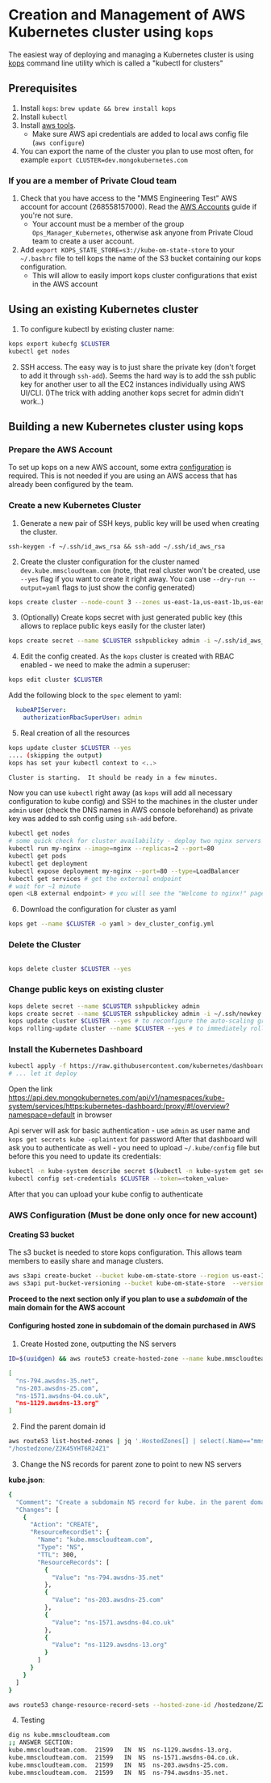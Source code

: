 # Creation and Management of AWS Kubernetes cluster using `kops`

The easiest way of deploying and managing a Kubernetes cluster is using [kops](https://github.com/kubernetes/kops/blob/master/docs/aws.md#setup-iam-user) command line utility which is called a "kubectl for clusters"

## Prerequisites
1. Install `kops`:  `brew update && brew install kops`
2. Install `kubectl`
3. Install [aws tools](https://docs.aws.amazon.com/cli/latest/userguide/installing.html).
   * Make sure AWS api credentials are added to local aws config file (`aws configure`)
4. You can export the name of the cluster you plan to use most often, for example `export CLUSTER=dev.mongokubernetes.com`

### If you are a member of Private Cloud team

1. Check that you have access to the "MMS Engineering Test" AWS account for account (268558157000). Read the [AWS Accounts](https://wiki.corp.mongodb.com/display/DEVOPSP/How-To%3A+Access+AWS+Accounts) guide if you're not sure.
   * Your account must be a member of the group `Ops_Manager_Kubernetes`, otherwise ask anyone from Private Cloud team to create a user account.
2. Add `export KOPS_STATE_STORE=s3://kube-om-state-store` to your `~/.bashrc` file to tell kops the name of the S3 bucket containing our kops configuration.
   * This will allow to easily import kops cluster configurations that exist in the AWS account

## Using an existing Kubernetes cluster

1. To configure kubectl by existing cluster name:
```bash
kops export kubecfg $CLUSTER
kubectl get nodes
```
2. SSH access. The easy way is to just share the private key (don't forget to add it through `ssh-add`). Seems the hard way is to add the ssh public key for another user to all the EC2 instances individually using AWS UI/CLI. ()The trick with adding another kops secret for admin didn't work..)


## Building a new Kubernetes cluster using kops

### Prepare the AWS Account

To set up kops on a new AWS account, some extra [configuration](#aws_configuration) is required. This is not needed if you are using an AWS access that has already been configured by the team.

### Create a new Kubernetes Cluster

1. Generate a new pair of SSH keys, public key will be used when creating the cluster.
```
ssh-keygen -f ~/.ssh/id_aws_rsa && ssh-add ~/.ssh/id_aws_rsa
```
2. Create the cluster configuration for the cluster named `dev.kube.mmscloudteam.com` (note, that real cluster won't be created, use `--yes` flag if you want to create it right away. You can use `--dry-run --output=yaml` flags to just show the config generated)
```bash
kops create cluster --node-count 3 --zones us-east-1a,us-east-1b,us-east-1c --node-size t2.small --node-volume-size 16 --master-size=t2.small --master-volume-size 16  --kubernetes-version=v1.11.0 --ssh-public-key=~/.ssh/id_aws_rsa.pub --authorization RBAC $CLUSTER
```
3. (Optionally) Create kops secret with just generated public key (this allows to replace public keys easily for the cluster later)
```bash
kops create secret --name $CLUSTER sshpublickey admin -i ~/.ssh/id_aws_rsa.pub
```
4. Edit the config created. As the `kops` cluster is created with RBAC enabled - we need to make the admin a superuser:
```bash
kops edit cluster $CLUSTER
```
Add the following block to the `spec` element to yaml:
```yaml
  kubeAPIServer:
    authorizationRbacSuperUser: admin
```
5. Real creation of all the resources
```bash
kops update cluster $CLUSTER --yes
.... (skipping the output)
kops has set your kubectl context to <..>

Cluster is starting.  It should be ready in a few minutes.
```
Now you can use `kubectl` right away (as `kops` will add all necessary configuration to kube config) and SSH to the machines in the cluster under `admin` user (check the DNS names in AWS console beforehand) as private key was added to ssh config using `ssh-add` before.
```bash
kubectl get nodes
# some quick check for cluster availability - deploy two nginx servers
kubectl run my-nginx --image=nginx --replicas=2 --port=80
kubectl get pods
kubectl get deployment
kubectl expose deployment my-nginx --port=80 --type=LoadBalancer
kubectl get services # get the external endpoint
# wait for ~1 minute
open <LB external endpoint> # you will see the "Welcome to nginx!" page
```
6. Download the configuration for cluster as yaml
```bash
kops get --name $CLUSTER -o yaml > dev_cluster_config.yml
```
### Delete the Cluster

```bash

kops delete cluster $CLUSTER --yes
```

### Change public keys on existing cluster

```bash
kops delete secret --name $CLUSTER sshpublickey admin
kops create secret --name $CLUSTER sshpublickey admin -i ~/.ssh/newkey.pub
kops update cluster $CLUSTER --yes # to reconfigure the auto-scaling groups
kops rolling-update cluster --name $CLUSTER --yes # to immediately roll all the machines so they have the new key (optional)
```

### Install the Kubernetes Dashboard

```bash
kubectl apply -f https://raw.githubusercontent.com/kubernetes/dashboard/master/src/deploy/recommended/kubernetes-dashboard.yaml
# ... let it deploy
```

Open the link https://api.dev.mongokubernetes.com/api/v1/namespaces/kube-system/services/https:kubernetes-dashboard:/proxy/#!/overview?namespace=default in browser

Api server will ask for basic authentication - use `admin` as user name and `kops get secrets kube -oplaintext` for password
After that dashboard will ask you to authenticate as well - you need to upload `~/.kube/config` file but before this you need to update its credentials:

```bash
kubectl -n kube-system describe secret $(kubectl -n kube-system get secret | grep kubernetes-dashboard-token | awk '{print $1}') # (copy the token value)
kubectl config set-credentials $CLUSTER --token=<token_value>
```

After that you can upload your kube config to authenticate

### <a name="aws_configuration"></a> AWS Configuration (Must be done only once for new account)
#### Creating S3 bucket
The s3 bucket is needed to store kops configuration. This allows team members to easily share and manage clusters.

```bash
aws s3api create-bucket --bucket kube-om-state-store --region us-east-1
aws s3api put-bucket-versioning --bucket kube-om-state-store  --versioning-configuration Status=Enabled
```

**Proceed to the next section only if you plan to use a _subdomain_ of the main domain for the AWS account**
   
#### Configuring hosted zone in subdomain of the domain purchased in AWS

1. Create Hosted zone, outputting the NS servers
```bash
ID=$(uuidgen) && aws route53 create-hosted-zone --name kube.mmscloudteam.com --caller-reference $ID --hosted-zone-config Comment="Hosted zone used for Kubernetes clusters. Owned by OpsManager team"|    jq .DelegationSet.NameServers

[
  "ns-794.awsdns-35.net",
  "ns-203.awsdns-25.com",
  "ns-1571.awsdns-04.co.uk",
  "ns-1129.awsdns-13.org"
]
```
2. Find the parent domain id

```bash
aws route53 list-hosted-zones | jq '.HostedZones[] | select(.Name=="mmscloudteam.com.") | .Id'
"/hostedzone/Z2K45YHT6R24Z1"
```

3. Change the NS records for parent zone to point to new NS servers

**kube.json**:

```bash
{
  "Comment": "Create a subdomain NS record for kube. in the parent domain mmscloudteam.com",
  "Changes": [
    {
      "Action": "CREATE",
      "ResourceRecordSet": {
        "Name": "kube.mmscloudteam.com",
        "Type": "NS",
        "TTL": 300,
        "ResourceRecords": [
          {
            "Value": "ns-794.awsdns-35.net"
          },
          {
            "Value": "ns-203.awsdns-25.com"
          },
          {
            "Value": "ns-1571.awsdns-04.co.uk"
          },
          {
            "Value": "ns-1129.awsdns-13.org"
          }
        ]
      }
    }
  ]
}
```

```bash
aws route53 change-resource-record-sets --hosted-zone-id /hostedzone/Z2K45YHT6R24Z1 --change-batch file://kube.json
```

4. Testing

```bash
dig ns kube.mmscloudteam.com
;; ANSWER SECTION:
kube.mmscloudteam.com.	21599	IN	NS	ns-1129.awsdns-13.org.
kube.mmscloudteam.com.	21599	IN	NS	ns-1571.awsdns-04.co.uk.
kube.mmscloudteam.com.	21599	IN	NS	ns-203.awsdns-25.com.
kube.mmscloudteam.com.	21599	IN	NS	ns-794.awsdns-35.net.
```

